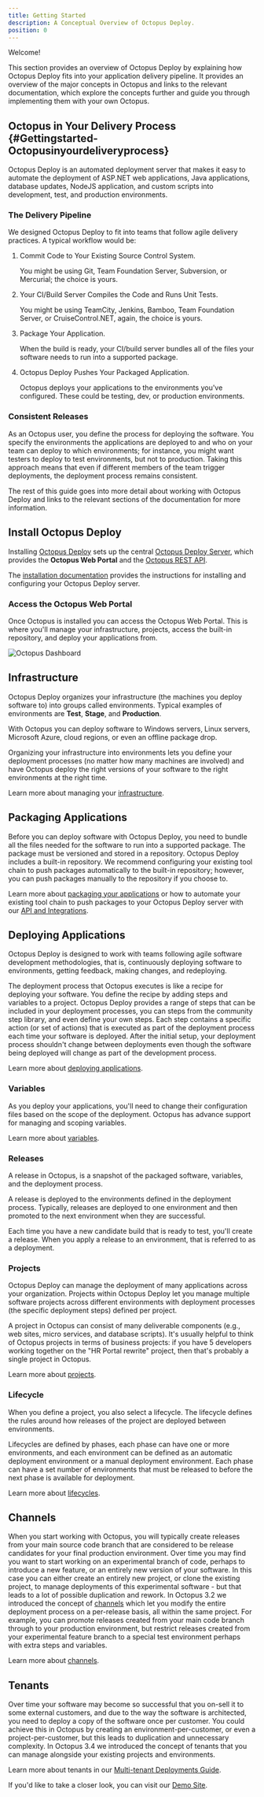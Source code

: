 ```yaml
---
title: Getting Started
description: A Conceptual Overview of Octopus Deploy.
position: 0
---
```


Welcome!

This section provides an overview of Octopus Deploy by explaining how Octopus Deploy fits into your application delivery pipeline. It provides an overview of the major concepts in Octopus and links to the relevant documentation, which explore the concepts further and guide you through implementing them with your own Octopus.

## Octopus in Your Delivery Process {#Gettingstarted-Octopusinyourdeliveryprocess}

Octopus Deploy is an automated deployment server that makes it easy to automate the deployment of ASP.NET web applications, Java applications, database updates, NodeJS application, and custom scripts into development, test, and production environments.

### The Delivery Pipeline

We designed Octopus Deploy to fit into teams that follow agile delivery practices. A typical workflow would be:

1. Commit Code to Your Existing Source Control System.

   You might be using Git, Team Foundation Server, Subversion, or Mercurial; the choice is yours.

1. Your CI/Build Server Compiles the Code and Runs Unit Tests.

   You might be using TeamCity, Jenkins, Bamboo, Team Foundation Server, or CruiseControl.NET, again, the choice is yours.

1. Package Your Application.

   When the build is ready, your CI/build server bundles all of the files your software needs to run into a supported package.

1. Octopus Deploy Pushes Your Packaged Application.

   Octopus deploys your applications to the environments you've configured. These could be testing, dev, or production environments.

### Consistent Releases

As an Octopus user, you define the process for deploying the software. You specify the environments the applications are deployed to and who on your team can deploy to which environments; for instance, you might want testers to deploy to test environments, but not to production. Taking this approach means that even if different members of the team trigger deployments, the deployment process remains consistent.

The rest of this guide goes into more detail about working with  Octopus Deploy and links to the relevant sections of the documentation for more information.

## Install Octopus Deploy

Installing [Octopus Deploy](/docs/installation/index.md) sets up the central [Octopus Deploy Server](/docs/installation/index.md), which provides the **Octopus Web Portal** and the [Octopus REST API](/docs/api-and-integration/api/index.md).

The [installation documentation](/docs/installation/index.md) provides the instructions for installing and configuring your Octopus Deploy server.

### Access the Octopus Web Portal

Once Octopus is installed you can access the Octopus Web Portal. This is where you'll manage your infrastructure, projects, access the built-in repository, and deploy your applications from.

![Octopus Dashboard](octopus-dashboard.png "width=500")

## Infrastructure

Octopus Deploy organizes your infrastructure (the machines you deploy software to) into groups called environments. Typical examples of environments are **Test**, **Stage**, and **Production**.

With Octopus you can deploy software to Windows servers, Linux servers, Microsoft Azure, cloud regions, or even an offline package drop.

Organizing your infrastructure into environments lets you define your deployment processes (no matter how many machines are involved) and have Octopus deploy the right versions of your software to the right environments at the right time.

Learn more about managing your [infrastructure](/docs/infrastructure/index.md).

## Packaging Applications

Before you can deploy software with Octopus Deploy, you need to bundle all the files needed for the software to run into a supported package. The package must be versioned and stored in a repository. Octopus Deploy includes a built-in repository. We recommend configuring your existing tool chain to push packages automatically to the built-in repository; however, you can push packages manually to the repository if you choose to.

Learn more about [packaging your applications](/docs/packaging-applications/index.md) or how to automate your existing tool chain to push packages to your Octopus Deploy server with our [API and Integrations](/docs/api-and-integration/index.md).

## Deploying Applications

Octopus Deploy is designed to work with teams following agile software development methodologies, that is, continuously deploying software to environments, getting feedback, making changes, and redeploying.

The deployment process that Octopus executes is like a recipe for deploying your software. You define the recipe by adding steps and variables to a project. Octopus Deploy provides a range of steps that can be included in your deployment processes, you can steps from the community step library, and even define your own steps. Each step contains a specific action (or set of actions) that is executed as part of the deployment process each time your software is deployed. After the initial setup, your deployment process shouldn't change between deployments even though the software being deployed will change as part of the development process.

Learn more about [deploying applications](/docs/deploying-applications/index.md).

### Variables

As you deploy your applications, you'll need to change their configuration files based on the scope of the deployment. Octopus has advance support for managing and scoping variables.

Learn more about [variables](/docs/deployment-process/variables/index.md).

### Releases

A release in Octopus, is a snapshot of the packaged software, variables, and the deployment process.

A release is deployed to the environments defined in the deployment process. Typically, releases are deployed to one environment and then promoted to the next environment when they are successful.

Each time you have a new candidate build that is ready to test, you'll create a release. When you apply a release to an environment, that is referred to as a deployment.

### Projects

Octopus Deploy can manage the deployment of many applications across your organization. Projects within Octopus Deploy let you manage multiple software projects across different environments with deployment processes (the specific deployment steps) defined per project.

A project in Octopus can consist of many deliverable components (e.g., web sites, micro services, and database scripts). It's usually helpful to think of Octopus projects in terms of business projects: if you have 5 developers working together on the "HR Portal rewrite" project, then that's probably a single project in Octopus.

Learn more about [projects](/docs/deployment-process/projects/index.md).

### Lifecycle

When you define a project, you also select a lifecycle. The lifecycle defines the rules around how releases of the project are deployed between environments.

Lifecycles are defined by phases, each phase can have one or more environments, and each environment can be defined as an automatic deployment environment or a manual deployment environment. Each phase can have a set number of environments that must be released to before the next phase is available for deployment.

Learn more about [lifecycles](/docs/deployment-process/lifecycles/index.md).

## Channels

When you start working with Octopus, you will typically create releases from your main source code branch that are considered to be release candidates for your final production environment. Over time you may find you want to start working on an experimental branch of code, perhaps to introduce a new feature, or an entirely new version of your software. In this case you can either create an entirely new project, or clone the existing project, to manage deployments of this experimental software - but that leads to a lot of possible duplication and rework. In Octopus 3.2 we introduced the concept of [channels](/docs/deployment-process/channels.md) which let you modify the entire deployment process on a per-release basis, all within the same project. For example, you can promote releases created from your main code branch through to your production environment, but restrict releases created from your experimental feature branch to a special test environment perhaps with extra steps and variables.

Learn more about [channels](/docs/deployment-process/channels.md).

## Tenants

Over time your software may become so successful that you on-sell it to some external customers, and due to the way the software is architected, you need to deploy a copy of the software once per customer. You could achieve this in Octopus by creating an environment-per-customer, or even a project-per-customer, but this leads to duplication and unnecessary complexity. In Octopus 3.4 we introduced the concept of tenants that you can manage alongside your existing projects and environments.

Learn more about tenants in our [Multi-tenant Deployments Guide](/docs/deployment-patterns/multi-tenant-deployments/index.md).

If you'd like to take a closer look, you can visit our [Demo Site](https://demo.octopus.com).
